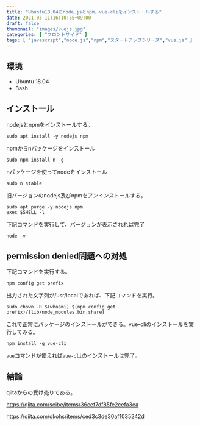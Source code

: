 ```yaml
---
title: "Ubuntu18.04にnode.jsとnpm、vue-cliをインストールする"
date: 2021-03-11T16:10:55+09:00
draft: false
thumbnail: "images/vuejs.jpg"
categories: [ "フロントサイド" ]
tags: [ "javascript","node.js","npm","スタートアップシリーズ","vue.js" ]
---
```


## 環境

- Ubuntu 18.04
- Bash

## インストール

nodejsとnpmをインストールする。

    sudo apt install -y nodejs npm

npmからnパッケージをインストール

    sudo npm install n -g

nパッケージを使ってnodeをインストール

    sudo n stable 

旧バージョンのnodejs及びnpmをアンインストールする。

    sudo apt purge -y nodejs npm
    exec $SHELL -l

下記コマンドを実行して、バージョンが表示されれば完了

    node -v

## permission denied問題への対処

下記コマンドを実行する。

    npm config get prefix

出力された文字列が/usr/localであれば、下記コマンドを実行。

    sudo chown -R $(whoami) $(npm config get prefix)/{lib/node_modules,bin,share}

これで正常にパッケージのインストールができる。vue-cliのインストールを実行してみる。

    npm install -g vue-cli

`vue`コマンドが使えれば`vue-cli`のインストールは完了。

## 結論

qiitaからの受け売りである。

https://qiita.com/seibe/items/36cef7df85fe2cefa3ea

https://qiita.com/okohs/items/ced3c3de30af1035242d
